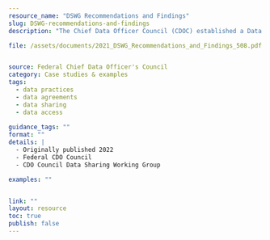 ```yaml
---
resource_name: "DSWG Recommendations and Findings"
slug: DSWG-recommendations-and-findings
description: "The Chief Data Officer Council (CDOC) established a Data Sharing Working Group (DSWG) to help the council understand the varied data-sharing needs and challenges of all agencies across the Federal Government. The DSWG reviewed data-sharing across federal agencies and developed a set of recommendations for improving the methods to access and share data within and between agencies. This report presents the findings of the DSWG’s review and provides recommendations to the CDOC Executive Committee."

file: /assets/documents/2021_DSWG_Recommendations_and_Findings_508.pdf


source: Federal Chief Data Officer's Council
category: Case studies & examples
tags:
  - data practices
  - data agreements
  - data sharing
  - data access
 
guidance_tags: ""
format: ""
details: |
  - Originally published 2022
  - Federal CDO Council
  - CDO Council Data Sharing Working Group

examples: ""


link: ""
layout: resource
toc: true
publish: false
---
```

